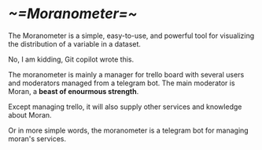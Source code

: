 # *~=Moranometer=~*

The Moranometer is a simple, easy-to-use, and powerful tool for
visualizing the distribution of a variable in a dataset.

No, I am kidding, Git copilot wrote this.

The moranometer is mainly a manager for trello board with several users and moderators managed from a telegram bot. The main moderator is Moran, a **beast of enourmous strength**.

Except managing trello, it will also supply other services and knowledge about Moran.

Or in more simple words, the moranometer is a telegram bot for managing moran's services.